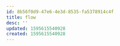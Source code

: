 ```yaml
---
id: 8b56f0d9-47e6-4e3d-8535-fa5378914c4f
title: flow
desc: ''
updated: 1595615540928
created: 1595615540928
---
```


